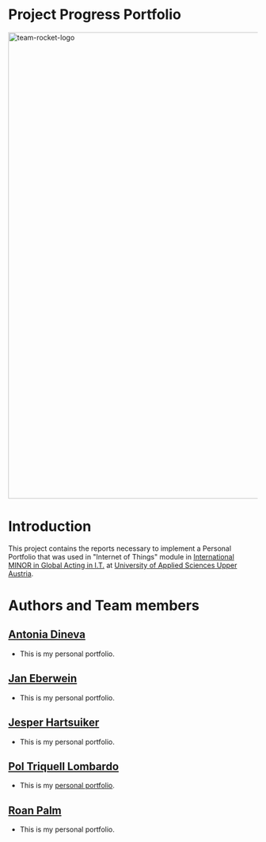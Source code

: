 Project Progress Portfolio
==============================

<img width="943" alt="team-rocket-logo" src="https://github.com/JanEberwein/team-rocket/assets/35955111/1c8c43a0-b868-4fa5-9d3c-e30d30a7de4e">

# Introduction
This project contains the reports necessary to implement a Personal Portfolio that was used in "Internet of Things" module in [International MINOR in Global Acting in I.T.](https://grauinformatica.udl.cat/en) at [ University of Applied Sciences Upper Austria](https://www.fh-ooe.at/en/).

# Authors and Team members
## [Antonia Dineva](https://github.com/ToniDineva)

* This is my personal portfolio.

## [Jan Eberwein](https://github.com/JanEberwein)

* This is my personal portfolio.

## [Jesper Hartsuiker](https://github.com/JesperHartsuiker)

* This is my personal portfolio.

## [Pol Triquell Lombardo](https://github.com/poltriquell)

* This is my [personal portfolio](/Pol_Triquell/README.md).

## [Roan Palm](https://github.com/ro-palm)

* This is my personal portfolio.
